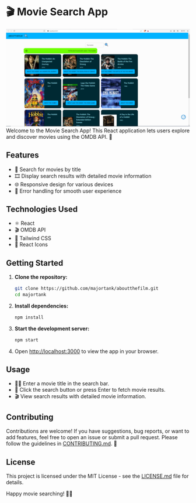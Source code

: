 # 🎬 Movie Search App
![Movie Search App](./screenshot.png)
Welcome to the Movie Search App! This React application lets users explore and discover movies using the OMDB API. 🍿

## Features
- 🎥 Search for movies by title
- 🎞 Display search results with detailed movie information
- 🌐 Responsive design for various devices
- 🚀 Error handling for smooth user experience

## Technologies Used
- ⚛️ React
- 🎬 OMDB API
- 🎨 Tailwind CSS
- 🚀 React Icons

## Getting Started
1. **Clone the repository:**
   ```bash
   git clone https://github.com/majortank/aboutthefilm.git
   cd majortank
   ```

2. **Install dependencies:**
   ```bash
   npm install
   ```

3. **Start the development server:**
   ```bash
   npm start
   ```

4. Open [http://localhost:3000](http://localhost:3000) to view the app in your browser.

## Usage
- 🕵️‍♀️ Enter a movie title in the search bar.
- 🚀 Click the search button or press Enter to fetch movie results.
- 🎬 View search results with detailed movie information.

## Contributing
Contributions are welcome! If you have suggestions, bug reports, or want to add features, feel free to open an issue or submit a pull request. Please follow the guidelines in [CONTRIBUTING.md](CONTRIBUTING.md). 🤝

## License
This project is licensed under the MIT License - see the [LICENSE.md](LICENSE.md) file for details.

Happy movie searching! 🍿✨
